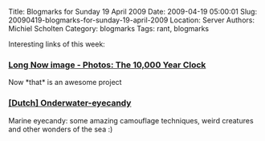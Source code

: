 Title: Blogmarks for Sunday 19 April 2009
Date: 2009-04-19 05:00:01
Slug: 20090419-blogmarks-for-sunday-19-april-2009
Location: Server
Authors: Michiel Scholten
Category: blogmarks
Tags: rant, blogmarks

<p>Interesting links of this week:</p>
<h3><a href="http://news.cnet.com/2300-11386_3-10000718.html">Long Now image - Photos: The 10,000 Year Clock</a></h3>
<p>Now *that* is an awesome project</p>
<h3><a href="http://www.nrcnext.nl/blog/2009/03/22/onderwater-eyecandy/">[Dutch] Onderwater-eyecandy</a></h3>
<p>Marine eyecandy: some amazing camouflage techniques, weird creatures and other wonders of the sea :)</p>
